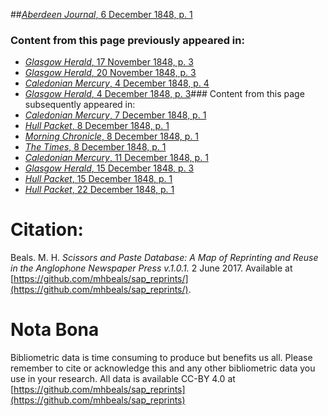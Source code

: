 ##[*Aberdeen Journal*, 6 December 1848, p. 1](https://mhbeals.github.io/sap_html/Aberdeen-Journal/Aberdeen-Journal-6-December-1848-p-1)

### Content from this page previously appeared in:
+ [*Glasgow Herald*, 17 November 1848, p. 3](https://mhbeals.github.io/sap_html/Glasgow-Herald/Glasgow-Herald-17-November-1848-p-3)
+ [*Glasgow Herald*, 20 November 1848, p. 3](https://mhbeals.github.io/sap_html/Glasgow-Herald/Glasgow-Herald-20-November-1848-p-3)
+ [*Caledonian Mercury*, 4 December 1848, p. 4](https://mhbeals.github.io/sap_html/Caledonian-Mercury/Caledonian-Mercury-4-December-1848-p-4)
+ [*Glasgow Herald*, 4 December 1848, p. 3](https://mhbeals.github.io/sap_html/Glasgow-Herald/Glasgow-Herald-4-December-1848-p-3)### Content from this page subsequently appeared in:
+ [*Caledonian Mercury*, 7 December 1848, p. 1](https://mhbeals.github.io/sap_html/Caledonian-Mercury/Caledonian-Mercury-7-December-1848-p-1)
+ [*Hull Packet*, 8 December 1848, p. 1](https://mhbeals.github.io/sap_html/Hull-Packet/Hull-Packet-8-December-1848-p-1)
+ [*Morning Chronicle*, 8 December 1848, p. 1](https://mhbeals.github.io/sap_html/Morning-Chronicle/Morning-Chronicle-8-December-1848-p-1)
+ [*The Times*, 8 December 1848, p. 1](https://mhbeals.github.io/sap_html/The-Times/The-Times-8-December-1848-p-1)
+ [*Caledonian Mercury*, 11 December 1848, p. 1](https://mhbeals.github.io/sap_html/Caledonian-Mercury/Caledonian-Mercury-11-December-1848-p-1)
+ [*Glasgow Herald*, 15 December 1848, p. 3](https://mhbeals.github.io/sap_html/Glasgow-Herald/Glasgow-Herald-15-December-1848-p-3)
+ [*Hull Packet*, 15 December 1848, p. 1](https://mhbeals.github.io/sap_html/Hull-Packet/Hull-Packet-15-December-1848-p-1)
+ [*Hull Packet*, 22 December 1848, p. 1](https://mhbeals.github.io/sap_html/Hull-Packet/Hull-Packet-22-December-1848-p-1)
                    
# Citation: 

Beals. M. H. *Scissors and Paste Database: A Map of Reprinting and Reuse in the Anglophone Newspaper Press v.1.0.1.* 2 June 2017. Available at [https://github.com/mhbeals/sap_reprints/](https://github.com/mhbeals/sap_reprints/). 
                    
# Nota Bona

Bibliometric data is time consuming to produce but benefits us all. Please remember to cite or acknowledge this and any other bibliometric data you use in your research. All data is available CC-BY 4.0 at [https://github.com/mhbeals/sap_reprints](https://github.com/mhbeals/sap_reprints)